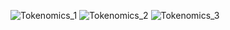 ![Tokenomics_1](https://d1ddeojt5lrj1t.cloudfront.net/launchpads/reental/rnt-project-1.png)
![Tokenomics_2](https://d1ddeojt5lrj1t.cloudfront.net/launchpads/reental/rnt-project-2.png)
![Tokenomics_3](https://d1ddeojt5lrj1t.cloudfront.net/launchpads/reental/rnt-project-3.png)
